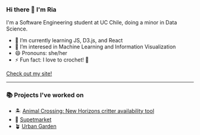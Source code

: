 ### Hi there 🤗 I'm Ria

I'm a Software Engineering student at UC Chile, doing a minor in Data Science.

- 🌱 I’m currently learning JS, D3.js, and React
- 🤔 I’m interesed in Machine Learning and Information Visualization
- 😄 Pronouns: she/her
- ⚡ Fun fact: I love to crochet! 🧶

[Check out my site!](riadeane.dev)

----------------------

### 📚 Projects I've worked on

- 🏝️ [Animal Crossing: New Horizons critter availability tool](infovis.riadeane.dev)
- 🐶 [Supetmarket](supetmarket.pet)
- 🪴 [Urban Garden](https://objective-meninsky-4d51fa.netlify.app/)


